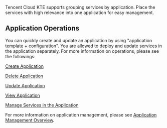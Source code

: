 Tencent Cloud KTE supports grouping services by application. Place the services with high relevance into one application for easy management.

## Application Operations

You can quickly create and update an application by using "application template + configuration". You are allowed to deploy and update services in the application separately. For more information on operations, please see the followings:

[Create Application][1]

[Delete Application][2]

[Update Application][3]

[View Application][4]

[Manage Services in the Application][5]

For more information on application management, please see [Application Management Overview][7].

  [1]: https://cloud.tencent.com/document/product/457/11942
  [2]: https://cloud.tencent.com/document/product/457/11943
  [3]: https://cloud.tencent.com/document/product/457/11947
  [4]: https://cloud.tencent.com/document/product/457/11948
  [5]: https://cloud.tencent.com/document/product/457/11989
  [6]: https://console.cloud.tencent.com/ccs/guide
  [7]: https://cloud.tencent.com/document/product/457/12198
